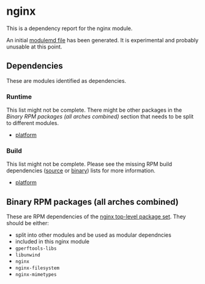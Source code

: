 # nginx
This is a dependency report for the nginx module.

An initial [modulemd file](nginx.yaml) has been generated. It is experimental and probably unusable at this point.
## Dependencies
These are modules identified as dependencies.
### Runtime
This list might not be complete. There might be other packages in the *Binary RPM packages (all arches combined)* section that needs to be split to different modules.
* [platform](../platform)
### Build
This list might not be complete. Please see the missing RPM build dependencies ([source](all/missing-buildtime-source-packages-short.txt) or [binary](all/missing-buildtime-binary-packages-short.txt)) lists for more information.
* [platform](../platform)
## Binary RPM packages (all arches combined)
These are RPM dependencies of the [nginx top-level package set](nginx.csv). They should be either:
* split into other modules and be used as modular dependncies
* included in this nginx module
* `gperftools-libs`
* `libunwind`
* `nginx`
* `nginx-filesystem`
* `nginx-mimetypes`
